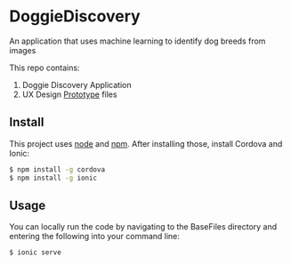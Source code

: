 # DoggieDiscovery
An application that uses machine learning to identify dog breeds from images

This repo contains:
1. Doggie Discovery Application
2. UX Design [Prototype](https://xd.adobe.com/view/9a716b27-7de7-43f3-55ea-3bb2a5dcbe72-ec40/) files

## Install

This project uses [node](http://nodejs.org) and [npm](https://npmjs.com). After installing those, install Cordova and Ionic:

```sh
$ npm install -g cordova
$ npm install -g ionic
```
## Usage
You can locally run the code by navigating to the BaseFiles directory and entering the following into your command line:

```sh
$ ionic serve
```